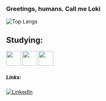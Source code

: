 ### Greetings, humans. Call me Loki </br>

![Top Langs](https://github-readme-stats.vercel.app/api/top-langs?username=loki0b&show_icons=true&locale=en&theme=radical)

## Studying:
<div>
<img src="https://raw.githubusercontent.com/jmnote/z-icons/master/svg/bash.svg" width="40" height="40">
<img src="https://raw.githubusercontent.com/jmnote/z-icons/master/svg/python.svg" width="40" height="40">
<img src="https://raw.githubusercontent.com/jmnote/z-icons/master/svg/c.svg" width="40" height="40">
</div>

##### Links:
[![LinkedIn](https://img.shields.io/badge/LinkedIn-0077B5?style=for-the-badge&logo=linkedin&logoColor=white)](https://www.linkedin.com/in/loki0b/)
